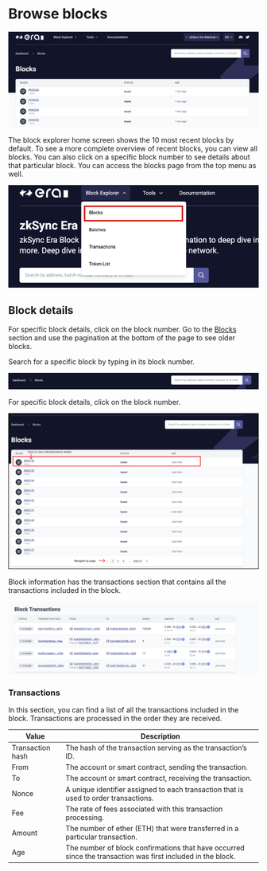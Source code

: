 # Browse blocks

![Browse blocks!](../../assets/images/blocks.png "View blocks on zkSync")

The block explorer home screen shows the 10 most recent blocks by default. To see a more complete overview of recent blocks, you can view all blocks. You can also click on a specific block number to see details about that particular block.
You can access the blocks page from the top menu as well.

![Access the block page](../../assets/images/block-menu.png "Blocks menu")

## Block details

For specific block details, click on the block number. Go to the [Blocks](https://explorer.zksync.io/blocks/) section and use the pagination at the bottom of the page to see older blocks.

Search for a specific block by typing in its block number.

![Search blocks](../../assets/images/search-blocks.png "Search blocks")

For specific block details, click on the block number.

![View block](../../assets/images/view-block.png "View block")

Block information has the transactions section that contains all the transactions included in the block.

![Single block page!](../../assets/images/single-block.png "View a single block")

### Transactions

In this section, you can find a list of all the transactions included in the block. Transactions are processed in the order they are received.

| Value             | Description                                                                                                                                              |
| ----------------- | ------------------------------------------------------------------------------------------------------------------------------------------------------------------------------ |
| Transaction hash  | The hash of the transaction serving as the transaction’s ID.                                                                                             |
| From              | The account or smart contract, sending the transaction.                                                                                                  |
| To                | The account or smart contract, receiving the transaction.                                                                                                |
| Nonce             | A unique identifier assigned to each transaction that is used to order transactions.                                                                     |
| Fee               | The rate of fees associated with this transaction processing.                                                                                            |
| Amount            | The number of ether (ETH) that were transferred in a particular transaction.                                                                             |
| Age               | The number of block confirmations that have occurred since the transaction was first included in the block.                                              |
